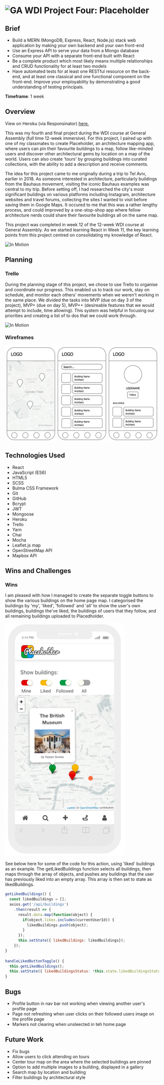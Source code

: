 #  ![GA](https://camo.githubusercontent.com/6ce15b81c1f06d716d753a61f5db22375fa684da/68747470733a2f2f67612d646173682e73332e616d617a6f6e6177732e636f6d2f70726f64756374696f6e2f6173736574732f6c6f676f2d39663838616536633963333837313639306533333238306663663535376633332e706e67) WDI Project Four: Placeholder

## Brief
* Build a MERN (MongoDB, Express, React, Node.js) stack web application by making your own backend and your own front-end
* Use an Express API to serve your data from a Mongo database
* Consume your API with a separate front-end built with React
* Be a complete product which most likely means multiple relationships and CRUD functionality for at least two models
* Have automated tests for at least one RESTful resource on the back-end, and at least one classical and one functional component on the front-end. Improve your employability by demonstrating a good understanding of testing principals.

**Timeframe**: 1 week

## Overview

View on Heroku (via Responsinator) [here.](https://dashboard.heroku.com/apps)

This was my fourth and final project during the WDI course at General Assembly (full time 12-week immersive). For this project, I paired up with one of my classmates to create Placeholder, an architecture mapping app, where users can pin their favourite buildings to a map, follow like-minded users and discover other architectural gems by location on a map of the world. Users can also create 'tours' by grouping buildings into curated collections, with the ability to add a description and receive comments.

The idea for this project came to me originally during a trip to Tel Aviv, earlier in 2018. As someone interested in architecture, particularly buildings from the Bauhaus movement, visiting the iconic Bauhaus examples was central to my trip. Before setting off, I had researched the city's most significant buildings on various platforms including Instagram, architecture websites and travel forums, collecting the sites I wanted to visit before saving them in Google Maps. It occured to me that this was a rather lengthy process, and could improved by a one-stop-shop app where fellow architecture nerds could share their favourite buildings all on the same map. 

This project was completed in week 12 of the 12-week WDI course at General Assembly. As we started learning React in Week 11, the key learning points from this project centred on consolidating my knowledge of React.

![In Motion](./public/assets/Matt.gif)

## Planning

### Trello
During the planning stage of this project, we chose to use Trello to organise and coordinate our progress. This enabled us to track our work, stay on schedule, and monitor each others' movements when we weren't working in the same place. We divided the tasks into MVP (due on day 3 of the project), MVP+ (due on day 5), MVP++ (desireable features that we would attempt to include, time allowing). This system was helpful in focusing our priorities and creating a list of to dos that we could work through.

![In Motion](./public/assets/p4-Trello.gif)

### Wireframes

![Wireframes](./public/assets/p4-Wireframes.png)


## Technologies Used

* React
* JavaScript (ES6)
* HTML5
* SCSS
* Bulma CSS Framework
* Git
* GitHub
* Bcrypt
* JWT
* Mongoose
* Heroku
* Trello
* Yarn
* Chai
* Mocha
* Leaflet.js map
* OpenStreetMap API
* Mapbox API

## Wins and Challenges

### Wins
I am pleased with how I managed to create the separate toggle buttons to show the various buildings on the home page map. I categorised the buildings by 'my', 'liked', 'followed' and 'all' to show the user's own buildings, buildings the've liked, the buildings of users that they follow, and all remaining buildings uploaded to Placedholder. 

![Home Map width="100"](./public/assets/Home.png)

See below here for some of the code for this action, using 'liked' buildings as an example. The getLikedBuildings function selects all buildings, then maps through the array of objects, and pushes any buildings that the user has previously liked into an empty array. This array is then set to state as likedBuildings.

```javascript
getLikedBuildings() {
  const likedBuildings = [];
  axios.get('/api/buildings')
    .then(result => {
      result.data.map(function(object) {
        if(object.likes.includes(currentUserId)) {
          likedBuildings.push(object);
        }
      });
      this.setState({ likedBuildings: likedBuildings});
    });
}
  
handleLikedButtonToggle() {
  this.getLikedBuildings();
  this.setState({ likedBuildingsStatus: !this.state.likedBuildingsStatus, likedBuildings: this.state.likedBuildings });
}
```

## Bugs
* Profile button in nav bar not working when viewing another user's profile page
* Page not refreshing when user clicks on their followed users image on the profile page
* Markers not clearing when unsleected in teh home page

## Future Work
* Fix bugs
* Allow users to click attending on tours
* Center tour map on the area where the selected buildings are pinned
* Option to add multiple images to a building, displayed in a gallery
* Search map by location and building
* Filter buildings by architectural style
